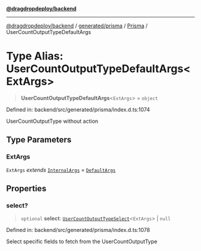[**@dragdropdeploy/backend**](../../../../../README.md)

***

[@dragdropdeploy/backend](../../../../../README.md) / [generated/prisma](../../../README.md) / [Prisma](../README.md) / UserCountOutputTypeDefaultArgs

# Type Alias: UserCountOutputTypeDefaultArgs\<ExtArgs\>

> **UserCountOutputTypeDefaultArgs**\<`ExtArgs`\> = `object`

Defined in: backend/src/generated/prisma/index.d.ts:1074

UserCountOutputType without action

## Type Parameters

### ExtArgs

`ExtArgs` *extends* [`InternalArgs`](../../../runtime/library/type-aliases/InternalArgs.md) = [`DefaultArgs`](../../../runtime/library/type-aliases/DefaultArgs.md)

## Properties

### select?

> `optional` **select**: [`UserCountOutputTypeSelect`](UserCountOutputTypeSelect.md)\<`ExtArgs`\> \| `null`

Defined in: backend/src/generated/prisma/index.d.ts:1078

Select specific fields to fetch from the UserCountOutputType
